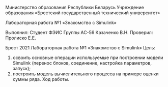 Министерство образования Республики Беларусь
Учреждение образования
«Брестский государственный технический университет»






Лабораторная работа №1
«Знакомство с Simulink»


Выполнил:
Студент ФЭИС
Группы АС-56
Казаченко В.Н.
Проверил:
Пролиско Е.Е.




Брест 2021
Лабораторная работа №1
«Знакомство с Simulink»
Цель:
 1) освоить основные операции используемые при построении модели Simulink (перенос блоков, соединение, настройка параметров, запуск); 
2) построить модель вычислительного процесса на примере оценки суммы ряда.
Ход работы.

